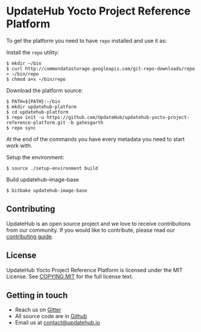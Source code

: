 # UpdateHub Yocto Project Reference Platform

To get the platform you need to have `repo` installed and use it as:

Install the `repo` utility:

```shell
$ mkdir ~/bin
$ curl http://commondatastorage.googleapis.com/git-repo-downloads/repo > ~/bin/repo
$ chmod a+x ~/bin/repo
```

Download the platform source:

``` shell
$ PATH=${PATH}:~/bin
$ mkdir updatehub-platform
$ cd updatehub-platform
$ repo init -u https://github.com/UpdateHub/updatehub-yocto-project-reference-platform.git -b gatesgarth
$ repo sync

```

At the end of the commands you have every metadata you need to start work with.

Setup the environment:

``` shell
$ source ./setup-environment build
```

Build updatehub-image-base

``` shell
$ bitbake updatehub-image-base
```

## Contributing

UpdateHub is an open source project and we love to receive contributions from our community.
If you would like to contribute, please read our [contributing guide](https://github.com/UpdateHub/updatehub/blob/v1/CONTRIBUTING.md).

## License

UpdateHub Yocto Project Reference Platform is licensed under the MIT License.
See [COPYING.MIT](https://github.com/UpdateHub/updatehub-yocto-project-reference-platform/blob/master/COPYING.MIT) for the full license text.

## Getting in touch

* Reach us on [Gitter](https://gitter.im/UpdateHub/community)
* All source code are in [Github](https://github.com/UpdateHub)
* Email us at [contact@updatehub.io](mailto:contact@updatehub.io)
